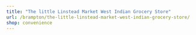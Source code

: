 ```yaml
---
title: "The little Linstead Market West Indian Grocery Store"
url: /brampton/the-little-linstead-market-west-indian-grocery-store/
shop: convenience
---
```

